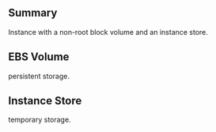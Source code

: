 ## Summary

Instance with a non-root block volume and an instance store.

## EBS Volume

persistent storage.

## Instance Store

temporary storage.
